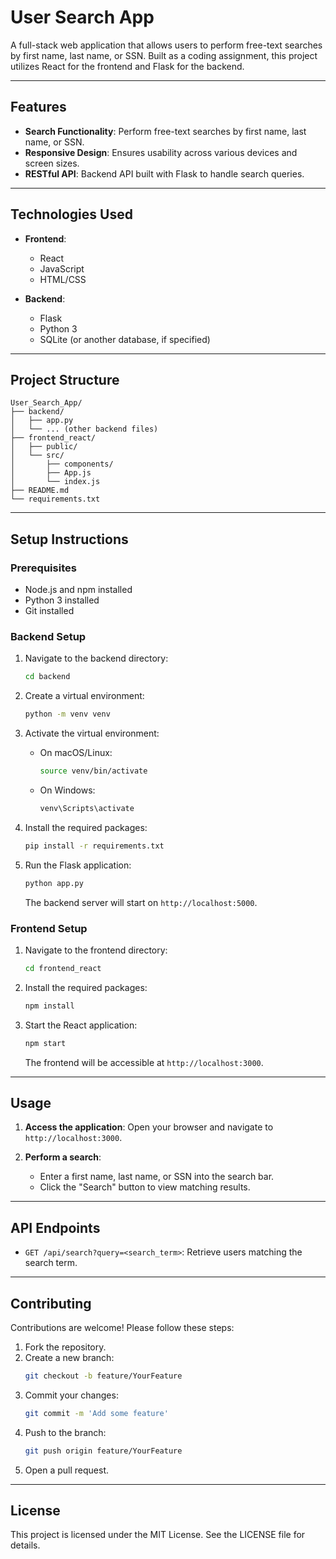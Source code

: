 # User Search App

A full-stack web application that allows users to perform free-text searches by first name, last name, or SSN. Built as a coding assignment, this project utilizes React for the frontend and Flask for the backend.

---

## Features

- **Search Functionality**: Perform free-text searches by first name, last name, or SSN.
- **Responsive Design**: Ensures usability across various devices and screen sizes.
- **RESTful API**: Backend API built with Flask to handle search queries.

---

## Technologies Used

- **Frontend**:
  - React
  - JavaScript
  - HTML/CSS

- **Backend**:
  - Flask
  - Python 3
  - SQLite (or another database, if specified)

---

## Project Structure

```
User_Search_App/
├── backend/
│   ├── app.py
│   └── ... (other backend files)
├── frontend_react/
│   ├── public/
│   └── src/
│       ├── components/
│       ├── App.js
│       └── index.js
├── README.md
└── requirements.txt
```

---

## Setup Instructions

### Prerequisites

- Node.js and npm installed
- Python 3 installed
- Git installed

### Backend Setup

1. Navigate to the backend directory:
   ```bash
   cd backend
   ```

2. Create a virtual environment:
   ```bash
   python -m venv venv
   ```

3. Activate the virtual environment:
   - On macOS/Linux:
     ```bash
     source venv/bin/activate
     ```
   - On Windows:
     ```bash
     venv\Scripts\activate
     ```

4. Install the required packages:
   ```bash
   pip install -r requirements.txt
   ```

5. Run the Flask application:
   ```bash
   python app.py
   ```
   The backend server will start on `http://localhost:5000`.

### Frontend Setup

1. Navigate to the frontend directory:
   ```bash
   cd frontend_react
   ```

2. Install the required packages:
   ```bash
   npm install
   ```

3. Start the React application:
   ```bash
   npm start
   ```
   The frontend will be accessible at `http://localhost:3000`.

---

## Usage

1. **Access the application**:
   Open your browser and navigate to `http://localhost:3000`.

2. **Perform a search**:
   - Enter a first name, last name, or SSN into the search bar.
   - Click the "Search" button to view matching results.

---

## API Endpoints

- `GET /api/search?query=<search_term>`: Retrieve users matching the search term.

---

## Contributing

Contributions are welcome! Please follow these steps:

1. Fork the repository.
2. Create a new branch:
   ```bash
   git checkout -b feature/YourFeature
   ```
3. Commit your changes:
   ```bash
   git commit -m 'Add some feature'
   ```
4. Push to the branch:
   ```bash
   git push origin feature/YourFeature
   ```
5. Open a pull request.

---

## License

This project is licensed under the MIT License. See the LICENSE file for details.

